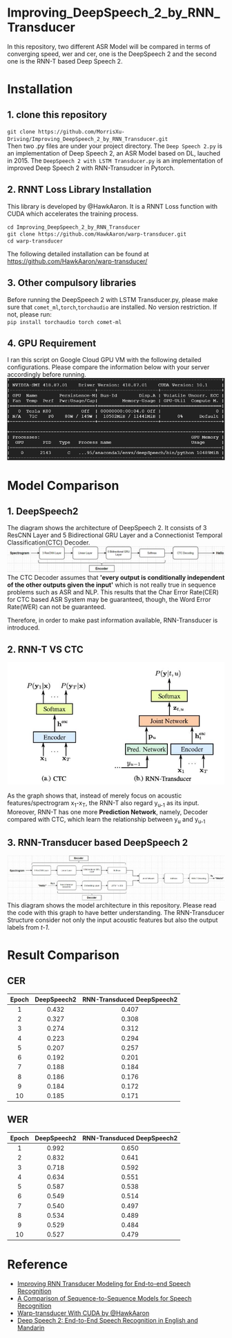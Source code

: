 # Improving_DeepSpeech_2_by_RNN_Transducer
In this repository, two different ASR Model will be compared in terms of converging speed, wer and cer, one is the DeepSpeech 2 and the second one is the RNN-T based Deep Speech 2.

# Installation
## 1. clone this repository
`git clone https://github.com/MorrisXu-Driving/Improving_DeepSpeech_2_by_RNN_Transducer.git`  
Then two .py files are under your project directory. The `Deep Speech 2.py` is an implementation of Deep Speech 2, an ASR Model based on DL, lauched in 2015.
The `DeepSpeech 2 with LSTM Transducer.py` is an implementation of improved Deep Speech 2 with RNN-Transudcer in Pytorch.

## 2. RNNT Loss Library Installation
This library is developed by @HawkAaron. It is a RNNT Loss function with CUDA which accelerates the training process.    
```
cd Improving_DeepSpeech_2_by_RNN_Transducer
git clone https://github.com/HawkAaron/warp-transducer.git
cd warp-transducer
```
The following detailed installation can be found at https://github.com/HawkAaron/warp-transducer/

## 3. Other compulsory libraries
Before running the DeepSpeech 2 with LSTM Transducer.py, please make sure that `comet_ml`,`torch`,`torchaudio` are installed. No version restriction.
If not, please run:  
`pip install torchaudio torch comet-ml`

## 4. GPU Requirement
I ran this script on Google Cloud GPU VM with the following detailed configurations. Please compare the information below with your server accordingly before running.  
![Image](https://github.com/MorrisXu-Driving/Improving_DeepSpeech_2_by_RNN_Transducer/blob/master/readme_img/GPU.JPG)

# Model Comparison
## 1. DeepSpeech2
The diagram shows the architecture of DeepSpeech 2. It consists of 3 ResCNN Layer and 5 Bidirectional GRU Layer and a Connectionist Temporal Classification(CTC) Decoder.  
![Image](https://github.com/MorrisXu-Driving/Improving_DeepSpeech_2_by_RNN_Transducer/blob/master/readme_img/DEEPSPEECH2.JPG)  
The CTC Decoder assumes that **'every output is conditionally independent of the other outputs given the input'** which is not really true in sequence problems such as ASR and NLP. This results that the Char Error Rate(CER) for CTC based ASR System may be guaranteed, though, the Word Error Rate(WER) can not be guaranteed.  

Therefore, in order to make past information available, RNN-Transducer is introduced.
## 2. RNN-T VS CTC
<div align=center><img src="https://github.com/MorrisXu-Driving/Improving_DeepSpeech_2_by_RNN_Transducer/blob/master/readme_img/CTC_VS_Transducer.JPG"></div>


As the graph shows that, instead of merely focus on acoustic features/spectrogram x<sub>1</sub>-x<sub>T</sub>, the RNN-T also regard y<sub>u-1</sub> as its input. Moreover, RNN-T has one more **Prediction Network**, namely, Decoder compared with CTC, which learn the relationship between y<sub>u</sub> and y<sub>u-1</sub>

## 3. RNN-Transducer based DeepSpeech 2
![Image](https://github.com/MorrisXu-Driving/Improving_DeepSpeech_2_by_RNN_Transducer/blob/master/readme_img/Transducer.JPG)  
This diagram shows the model architecture in this repository. Please read the code with this graph to have better understanding. The RNN-Transducer Structure consider not only  the input acoustic features but also the output labels from *t-1*.

# Result Comparison
## CER
| Epoch | DeepSpeech2   | RNN-Transduced DeepSpeech2 |
| :------:| :-------------: | :-------------: |
| 1| 0.432  | 0.407  |
| 2| 0.327  | 0.308  |
| 3| 0.274  | 0.312  |
| 4| 0.223  | 0.294  |
| 5| 0.207  | 0.257  |
| 6| 0.192  | 0.201  |
| 7| 0.188  | 0.184  |
| 8| 0.186  | 0.176  |
| 9| 0.184  | 0.172  |
| 10| 0.185  | 0.171  |

## WER
| Epoch | DeepSpeech2   | RNN-Transduced DeepSpeech2 |
| :------:| :-------------: | :-------------: |
| 1| 0.992  |  0.650  |
| 2| 0.832  |  0.641  |
| 3| 0.718  | 0.592  |
| 4| 0.634  | 0.551  |
| 5| 0.587  | 0.538  |
| 6| 0.549  | 0.514  |
| 7| 0.540  | 0.497  |
| 8| 0.534  | 0.489  |
| 9| 0.529  | 0.484  |
| 10| 0.527 | 0.479  |

# Reference
* [Improving RNN Transducer Modeling for End-to-end Speech Recognition](https://arxiv.org/pdf/1909.12415.pdf)
* [A Comparison of Sequence-to-Sequence Models for Speech Recognition](https://www.isca-speech.org/archive/Interspeech_2017/pdfs/0233.PDF)
* [Warp-transducer With CUDA by @HawkAaron](https://github.com/HawkAaron/warp-transducer)
* [Deep Speech 2: End-to-End Speech Recognition in English and Mandarin](https://arxiv.org/pdf/1512.02595.pdf)

